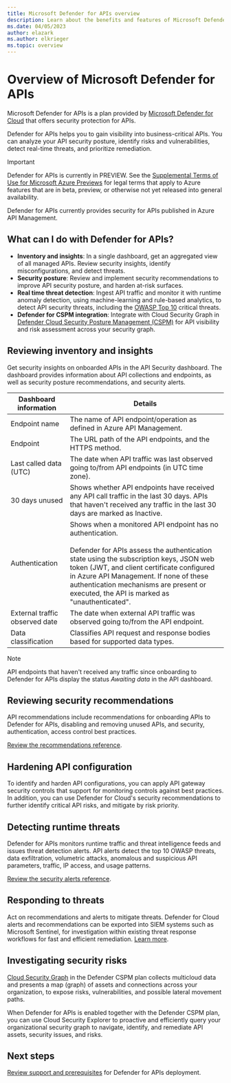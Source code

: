 ```yaml
---
title: Microsoft Defender for APIs overview
description: Learn about the benefits and features of Microsoft Defender for APIs
ms.date: 04/05/2023
author: elazark
ms.author: elkrieger
ms.topic: overview
---
```


# Overview of Microsoft Defender for APIs

Microsoft Defender for APIs is a plan provided by [Microsoft Defender for Cloud](defender-for-cloud-introduction) that offers security protection for APIs.

Defender for APIs helps you to gain visibility into business-critical APIs. You can analyze your API security posture, identify risks and vulnerabilities, detect real-time threats, and prioritize remediation.


> [!IMPORTANT]
> Defender for APIs is currently in PREVIEW.
> See the [Supplemental Terms of Use for Microsoft Azure Previews](https://azure.microsoft.com/support/legal/preview-supplemental-terms/) for legal terms that apply to Azure features that are in beta, preview, or otherwise not yet released into general availability.

Defender for APIs currently provides security for APIs published in Azure API Management.

## What can I do with Defender for APIs?

- **Inventory and insights**: In a single dashboard, get an aggregated view of all managed APIs. Review security insights, identify misconfigurations, and detect threats.
- **Security posture**: Review and implement security recommendations to improve API security posture, and harden at-risk surfaces.
- **Real time threat detection**: Ingest API traffic and monitor it with runtime anomaly detection, using machine-learning and rule-based analytics, to detect API security threats, including the [OWASP Top 10](https://owasp.org/www-project-top-ten/) critical threats.
- **Defender for CSPM integration**: Integrate with Cloud Security Graph in [Defender Cloud Security Posture Management (CSPM)](concept-cloud-security-posture-management.md) for API visibility and risk assessment across your security graph.


## Reviewing inventory and insights

Get security insights on onboarded APIs in the API Security dashboard. The dashboard provides information about API collections and endpoints, as well as security posture recommendations, and security alerts.


**Dashboard information** | **Details**
--- | ---
Endpoint name | The name of API endpoint/operation as defined in Azure API Management.
Endpoint | The URL path of the API endpoints, and the HTTPS method. 
Last called data (UTC) | The date when API traffic was last observed going to/from API endpoints (in UTC time zone). 
30 days unused | Shows whether API endpoints have received any API call traffic in the last 30 days. APIs that haven't received any traffic in the last 30 days are marked as Inactive. 
Authentication | Shows when a monitored API endpoint has no authentication. <br/><br/> Defender for APIs assess the authentication state using the subscription keys, JSON web token (JWT, and client certificate configured in Azure API Management. If none of these authentication mechanisms are present or executed, the API is marked as "unauthenticated".
External traffic observed date | The date when external API traffic was observed going to/from the API endpoint. 
Data classification | Classifies API request and response bodies based for supported data types. 

> [!NOTE]
> API endpoints that haven't received any traffic since onboarding to Defender for APIs display the status *Awaiting data* in the API dashboard.

## Reviewing security recommendations

API recommendations include recommendations for onboarding APIs to Defender for APIs, disabling and removing unused APIs, and security, authentication, access control best practices.

[Review the recommendations reference](recommendations-reference.md).


## Hardening API configuration

To identify and harden API configurations, you can apply API gateway security controls that support for monitoring controls against best practices. In addition, you can use Defender for Cloud's security recommendations to further identify critical API risks, and mitigate by risk priority.

## Detecting runtime threats

Defender for APIs monitors runtime traffic and threat intelligence feeds and issues threat detection alerts. API alerts detect the top 10 OWASP threats, data exfiltration, volumetric attacks, anomalous and suspicious API parameters, traffic, IP access, and usage patterns.

[Review the security alerts reference](alerts-reference.md).

## Responding to threats

Act on recommendations and alerts to mitigate threats. Defender for Cloud alerts and recommendations can be exported into SIEM systems such as Microsoft Sentinel, for investigation within existing threat response workflows for fast and efficient remediation. [Learn more](export-to-siem.md).

## Investigating security risks

[Cloud Security Graph](concept-attack-path.md) in the Defender CSPM plan collects multicloud data and presents a map (graph) of assets and connections across your organization, to expose risks, vulnerabilities, and possible lateral movement paths. 

When Defender for APIs is enabled together with the Defender CSPM plan, you can use Cloud Security Explorer to proactive and efficiently query your organizational security graph to navigate, identify, and remediate API assets, security issues, and risks.

## Next steps

[Review support and prerequisites](defender-for-apis-prepare.md) for Defender for APIs deployment.

